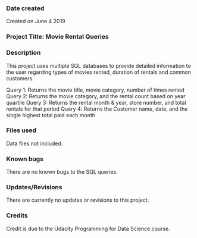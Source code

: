 ### Date created
Created on June 4 2019

### Project Title: Movie Rental Queries

### Description
This project uses multiple SQL databases to provide detailed information to
the user regarding types of movies rented, duration of rentals and common
customers.

  Query 1: Returns the movie title, movie category, number of times rented 
  Query 2: Returns the movie category, and the rental count based on year quartile
  Query 3: Returns the rental month & year, store number, and total rentals for that period
  Query 4: Returns the Customer name, date, and the single highest total paid each month

### Files used
Data files not included.

### Known bugs
There are no known bugs to the SQL queries.

### Updates/Revisions
There are currently no updates or revisions to this project.

### Credits
Credit is due to the Udacity Programming for Data Science course.
